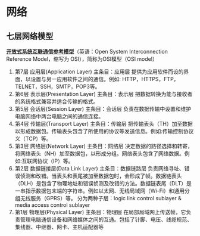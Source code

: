 # 网络


## 七层网络模型

**[开放式系统互联通信参考模型](https://zh.wikipedia.org/wiki/OSI%E6%A8%A1%E5%9E%8B)**（英语：Open System Interconnection Reference Model，缩写为 OSI），简称为OSI模型（OSI model）

1. 第7层 应用层(Application Layer)
	主条目：应用层
	提供为应用软件而设的界面，以设置与另一应用软件之间的通信。例如: HTTP，HTTPS，FTP，TELNET，SSH，SMTP，POP3等。
1. 第6层 表示层(Presentation Layer)
	主条目：表示层
	把数据转换为能与接收者的系统格式兼容并适合传输的格式。
1. 第5层 会话层(Session Layer)
	主条目：会话层
	负责在数据传输中设置和维护电脑网络中两台电脑之间的通信连接。
1. 第4层 传输层(Transport Layer)
	主条目：传输层
	把传输表头（TH）加至数据以形成数据包。传输表头包含了所使用的协议等发送信息。例如:传输控制协议义（TCP）等。
1. 第3层 网络层(Network Layer)
	主条目：网络层
	决定数据的路径选择和转寄，将网络表头（NH）加至数据包，以形成分组。网络表头包含了网络数据。例如:互联网协议（IP）等。
1. 第2层 数据链接层(Data Link Layer)
	主条目：数据链路层
	负责网络寻址、错误侦测和改错。当表头和表尾被加至数据包时，会形成了帧。数据链表头（DLH）是包含了物理地址和错误侦测及改错的方法。数据链表尾（DLT）是一串指示数据包末端的字符串。例如以太网、无线局域网（Wi-Fi）和通用分组无线服务（GPRS）等。
	分为两种子层：logic link control sublayer & media access control sublayer
1. 第1层 物理层(Physical Layer)
	主条目：物理层
	在局部局域网上传送帧，它负责管理电脑通信设备和网络媒体之间的互通。包括了针脚、电压、线缆规范、集线器、中继器、网卡、主机适配器等